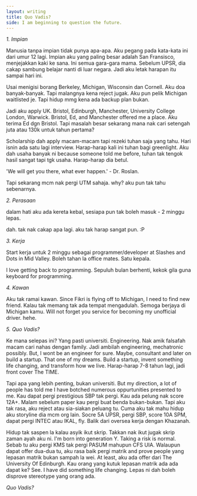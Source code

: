 ```yaml
---
layout: writing
title: Quo Vadis?
side: I am beginning to question the future.
---
```


*1. Impian*

Manusia tanpa impian tidak punya apa-apa. Aku pegang pada kata-kata ini dari umur 12 lagi. Impian aku yang paling besar adalah San Fransisco, menjejakkan kaki ke sana. Ini semua gara-gara mama. Sebelum UPSR, dia cakap sambung belajar nanti di luar negara. Jadi aku letak harapan itu sampai hari ini.

Usai menigisi borang Berkeley, Michigan, Wisconsin dan Cornell. Aku doa banyak-banyak. Tapi malangnya kena reject jugak. Aku pun pelik Michigan waitlisted je. Tapi hidup mmg kena ada backup plan bukan.

Jadi aku apply UK. Bristol, Edinburgh, Manchester, University College London, Warwick. Bristol, Ed, and Manchester offered me a place. Aku terima Ed dgn Bristol. Tapi masalah besar sekarang mana nak cari setengah juta atau 130k untuk tahun pertama?

Scholarship dah apply macam-macam tapi rezeki tuhan saja yang tahu. Hari isnin ada satu lagi interview. Harap-harap kali ini tuhan bagi greenlight. Aku dah usaha banyak ni because someone told me before, tuhan tak tengok hasil sangat tapi tgk usaha. Harap-harap dia betul.

'We will get you there, what ever happen.' - Dr. Roslan.

Tapi sekarang mcm nak pergi UTM sahaja. why? aku pun tak tahu sebenarnya.

*2. Perasaan*

dalam hati aku ada kereta kebal, sesiapa pun tak boleh masuk - 2 minggu lepas.

dah. tak nak cakap apa lagi. aku tak harap sangat pun. :P

*3. Kerja*

Start kerja untuk 2 minggu sebagai programmer/developer at Slashes and Dots in Mid Valley. Boleh tahan la office mates. Satu kepala.

I love getting back to programming. Sepuluh bulan berhenti, kekok gila guna keyboard for programming.

*4. Kawan*

Aku tak ramai kawan. Since Fikri is flying off to Michigan, I need to find new friend. Kalau tak memang tak ada tempat mengadulah. Semoga berjaya di Michigan kamu. Will not forget you service for becoming my unofficial driver. hehe.

*5. Quo Vadis?*

Ke mana selepas ini? Yang pasti universiti. Engineering. Nak amik falsafah macam cari nahas dengan family. Jadi ambilah engineering, mechatronic possibly. But, I wont be an engineer for sure. Maybe, consultant and later on build a startup. That one of my dreams. Build a startup, invent something life changing, and transform how we live. Harap-harap 7-8 tahun lagi, jadi front cover The TIME.

Tapi apa yang lebih penting, bukan universiti. But my direction, a lot of people has told me I have botched numerous oppurtunities presented to me. Kau dapat pergi prestigious SBP tak pergi. Kau ada pelung nak score 12A+. Malam sebelum paper kau pergi buat benda bukan-bukan. Tapi aku tak rasa, aku reject atau sia-siakan peluang tu. Cuma aku tak mahu hidup aku storyline dia mcm org lain. Socre 5A UPSR, pergi SBP, score 10A SPM, dapat pergi INTEC atau IKAL, fly. Balik dari oversea kerja dengan Khazanah.

Hidup tak saspen la kalau asyik ikut skrip. Takkan nak ikut jugak skrip zaman ayah aku ni. I'm born into generation Y. Taking a risk is normal. Sebab tu aku  pergi KMS tak pergi PASUM mahupun CFS UIA. Walaupun dapat offer dua-dua tu, aku rasa baik pergi matrik and prove people yang lepasan matrik bukan sampah la wei. At least, aku ada offer dari The University Of Edinburgh. Kau orang yang kutuk lepasan matrik ada ada dapat ke? See. I have did something life changing. Lepas ni dah boleh disprove stereotype yang orang ada.

_Quo Vadis?_